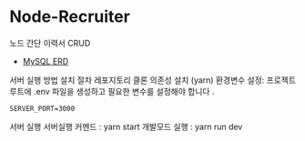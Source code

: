 # Node-Recruiter

노드 간단 이력서 CRUD

- [MySQL ERD](https://drawsql.app/teams/-1278/diagrams/node-recruiter)

서버 실행 방법
설치 절차
레포지토리 클론
의존성 설치 (yarn)
환경변수 설정:
프로젝트 루트에 .env 파일을 생성하고 필요한 변수를 설정해야 합니다 .

```env
SERVER_PORT=3000
```

서버 실행
서버실행 커멘드 : yarn start
개발모드 실행 : yarn run dev
